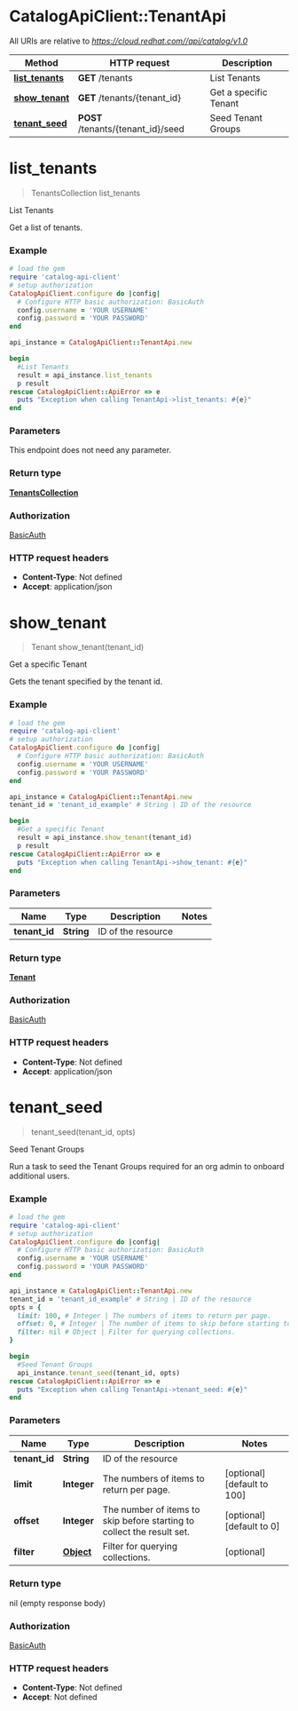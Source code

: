 # CatalogApiClient::TenantApi

All URIs are relative to *https://cloud.redhat.com//api/catalog/v1.0*

Method | HTTP request | Description
------------- | ------------- | -------------
[**list_tenants**](TenantApi.md#list_tenants) | **GET** /tenants | List Tenants
[**show_tenant**](TenantApi.md#show_tenant) | **GET** /tenants/{tenant_id} | Get a specific Tenant
[**tenant_seed**](TenantApi.md#tenant_seed) | **POST** /tenants/{tenant_id}/seed | Seed Tenant Groups


# **list_tenants**
> TenantsCollection list_tenants

List Tenants

Get a list of tenants.

### Example
```ruby
# load the gem
require 'catalog-api-client'
# setup authorization
CatalogApiClient.configure do |config|
  # Configure HTTP basic authorization: BasicAuth
  config.username = 'YOUR USERNAME'
  config.password = 'YOUR PASSWORD'
end

api_instance = CatalogApiClient::TenantApi.new

begin
  #List Tenants
  result = api_instance.list_tenants
  p result
rescue CatalogApiClient::ApiError => e
  puts "Exception when calling TenantApi->list_tenants: #{e}"
end
```

### Parameters
This endpoint does not need any parameter.

### Return type

[**TenantsCollection**](TenantsCollection.md)

### Authorization

[BasicAuth](../README.md#BasicAuth)

### HTTP request headers

 - **Content-Type**: Not defined
 - **Accept**: application/json



# **show_tenant**
> Tenant show_tenant(tenant_id)

Get a specific Tenant

Gets the tenant specified by the tenant id.

### Example
```ruby
# load the gem
require 'catalog-api-client'
# setup authorization
CatalogApiClient.configure do |config|
  # Configure HTTP basic authorization: BasicAuth
  config.username = 'YOUR USERNAME'
  config.password = 'YOUR PASSWORD'
end

api_instance = CatalogApiClient::TenantApi.new
tenant_id = 'tenant_id_example' # String | ID of the resource

begin
  #Get a specific Tenant
  result = api_instance.show_tenant(tenant_id)
  p result
rescue CatalogApiClient::ApiError => e
  puts "Exception when calling TenantApi->show_tenant: #{e}"
end
```

### Parameters

Name | Type | Description  | Notes
------------- | ------------- | ------------- | -------------
 **tenant_id** | **String**| ID of the resource | 

### Return type

[**Tenant**](Tenant.md)

### Authorization

[BasicAuth](../README.md#BasicAuth)

### HTTP request headers

 - **Content-Type**: Not defined
 - **Accept**: application/json



# **tenant_seed**
> tenant_seed(tenant_id, opts)

Seed Tenant Groups

Run a task to seed the Tenant Groups required for an org admin to onboard additional users.

### Example
```ruby
# load the gem
require 'catalog-api-client'
# setup authorization
CatalogApiClient.configure do |config|
  # Configure HTTP basic authorization: BasicAuth
  config.username = 'YOUR USERNAME'
  config.password = 'YOUR PASSWORD'
end

api_instance = CatalogApiClient::TenantApi.new
tenant_id = 'tenant_id_example' # String | ID of the resource
opts = {
  limit: 100, # Integer | The numbers of items to return per page.
  offset: 0, # Integer | The number of items to skip before starting to collect the result set.
  filter: nil # Object | Filter for querying collections.
}

begin
  #Seed Tenant Groups
  api_instance.tenant_seed(tenant_id, opts)
rescue CatalogApiClient::ApiError => e
  puts "Exception when calling TenantApi->tenant_seed: #{e}"
end
```

### Parameters

Name | Type | Description  | Notes
------------- | ------------- | ------------- | -------------
 **tenant_id** | **String**| ID of the resource | 
 **limit** | **Integer**| The numbers of items to return per page. | [optional] [default to 100]
 **offset** | **Integer**| The number of items to skip before starting to collect the result set. | [optional] [default to 0]
 **filter** | [**Object**](.md)| Filter for querying collections. | [optional] 

### Return type

nil (empty response body)

### Authorization

[BasicAuth](../README.md#BasicAuth)

### HTTP request headers

 - **Content-Type**: Not defined
 - **Accept**: Not defined



